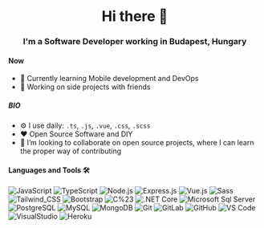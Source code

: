 <h1 align="center">
  Hi there 👋
</h1>
<h3 align="center">
  I'm a Software Developer working in Budapest, Hungary   
</h3>

#### Now

- 🌱 Currently learning Mobile development and DevOps
- 🚩 Working on side projects with friends

##### BIO

- ⚙️ I use daily: `.ts`, `.js`, `.vue`, `.css`, `.scss`
- ❤️ Open Source Software and DIY
- 👯 I’m looking to collaborate on open source projects, where I can learn the proper way of contributing

#### Languages and Tools 🛠
![JavaScript](https://img.shields.io/badge/JavaScript-F7DF1E?style=flat&logo=javascript&logoColor=black)
![TypeScript](https://img.shields.io/badge/TypeScript-007ACC?style=flat&logo=typescript&logoColor=white)
![Node.js](https://img.shields.io/badge/Node.js-43853D?style=flat&logo=node.js&logoColor=white)
![Express.js](https://img.shields.io/badge/express.js-%23404d59.svg?style=flat&logo=express&logoColor=%2361DAFB)
![Vue.js](https://img.shields.io/badge/Vue.js-35495E?style=flat&logo=vue.js&logoColor=4FC08D)
![Sass](https://img.shields.io/badge/Sass-CC6699?style=flat&logo=sass&logoColor=white)
![Tailwind_CSS](https://img.shields.io/badge/Tailwind_CSS-38B2AC?style=flat&logo=tailwind-css&logoColor=white)
![Bootstrap](https://img.shields.io/badge/Bootstrap-563D7C?style=flat&logo=bootstrap&logoColor=white)
![C%23](https://img.shields.io/badge/C%23-239120?style=flat&logo=c-sharp&logoColor=white)
![.NET Core](https://img.shields.io/badge/.NET_Core-5C2D91?style=flat&logo=.net&logoColor=white)
![Microsoft Sql Server](https://img.shields.io/badge/-Sql%20Server-CC2927?style=flat&logo=microsoft-sql-server&logoColor=ffffff)
![PostgreSQL](https://img.shields.io/badge/PostgreSQL-316192?style=flat&logo=postgresql&logoColor=white)
![MySQL](https://img.shields.io/badge/MySQL-00000F?style=flat&logo=mysql&logoColor=white)
![MongoDB](https://img.shields.io/badge/MongoDB-%234ea94b.svg?style=flat&logo=mongodb&logoColor=white)
![Git](https://img.shields.io/badge/-Git-%23F05032?style=flat&logo=git&logoColor=%23ffffff)
![GitLab](https://img.shields.io/badge/-GitLab-FCA121?style=flat&logo=gitlab)
![GitHub](https://img.shields.io/badge/-GitHub-181717?style=flat&logo=github)
![VS Code](http://img.shields.io/badge/-VS%20Code-007ACC?style=flat&logo=visual-studio-code&logoColor=ffffff)
![VisualStudio](https://img.shields.io/badge/-Visual_Studio-6C33AF?logo=visual%20studio)
![Heroku](https://img.shields.io/badge/Heroku-430098?style=flat&logo=heroku&logoColor=white)
